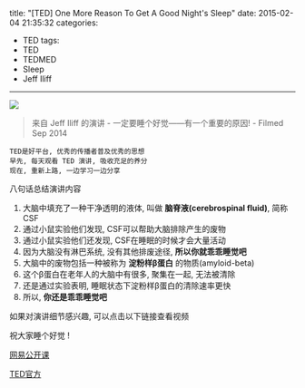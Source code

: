 title: "[TED] One More Reason To Get A Good Night's Sleep"
date: 2015-02-04 21:35:32
categories:
- TED
tags:
- TED
- TEDMED
- Sleep
- Jeff Iliff
---
![](http://7vii26.com1.z0.glb.clouddn.com/TED-Jeff-Iliff-One-More-Reason-To-Get-A-Good-Night-s-Sleep.jpg)
> 来自 Jeff Iliff 的演讲 - 一定要睡个好觉——有一个重要的原因! - Filmed Sep 2014


    TED是好平台, 优秀的传播者普及优秀的思想
    早先, 每天观看 TED 演讲, 吸收充足的养分
    现在, 重新上路, 一边学习一边分享



八句话总结演讲内容

1. 大脑中填充了一种干净透明的液体, 叫做 **脑脊液(cerebrospinal fluid)**, 简称CSF
2. 通过小鼠实验他们发现, CSF可以帮助大脑排除产生的废物
3. 通过小鼠实验他们还发现, CSF在睡眠的时候才会大量活动
4. 因为大脑没有淋巴系统, 没有其他排废途径, **所以你就乖乖睡觉吧**
5. 大脑中的废物包括一种被称为 **淀粉样β蛋白** 的物质(amyloid-beta)
6. 这个β蛋白在老年人的大脑中有很多, 聚集在一起, 无法被清除
7. 还是通过实验表明, 睡眠状态下淀粉样β蛋白的清除速率更快
8. 所以, **你还是乖乖睡觉吧**

如果对演讲细节感兴趣, 可以点击以下链接查看视频

祝大家睡个好觉 !

[网易公开课](http://v.163.com/movie/2015/1/T/4/MAE6JIO5O_MAE6V7QT4.html)

[TED官方](http://www.ted.com/talks/jeff_iliff_one_more_reason_to_get_a_good_night_s_sleep)

